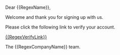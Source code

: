 Dear {{RegexName}},

Welcome and thank you for signing up with us.

Please click the following link to verify your account.

<a href="{{RegexVerifyLink}}">{{RegexVerifyLink}}</a>

The {{RegexCompanyName}} team.
